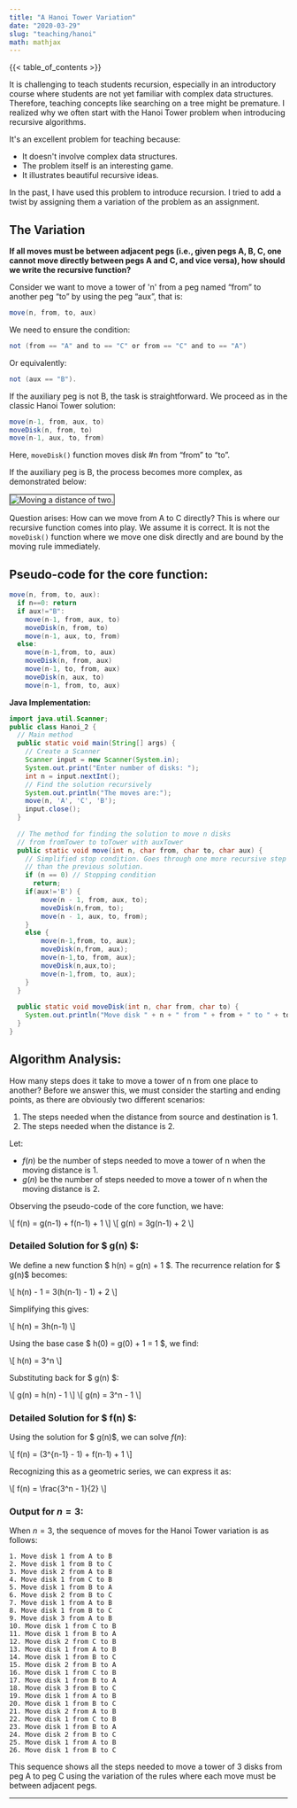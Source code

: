 ```yaml
---
title: "A Hanoi Tower Variation"
date: "2020-03-29"
slug: "teaching/hanoi"
math: mathjax
---
```



{{< table_of_contents >}}


It is challenging to teach students recursion, especially in an introductory course where students are not yet familiar with complex data structures. Therefore, teaching concepts like searching on a tree might be premature. I realized why we often start with the Hanoi Tower problem when introducing recursive algorithms.

It's an excellent problem for teaching because:

- It doesn't involve complex data structures.
- The problem itself is an interesting game.
- It illustrates beautiful recursive ideas.

In the past, I have used this problem to introduce recursion. I tried to add a twist by assigning them a variation of the problem as an assignment.

## The Variation

**If all moves must be between adjacent pegs (i.e., given pegs A, B, C, one cannot move directly between pegs A and C, and vice versa), how should we write the recursive function?**

Consider we want to move a tower of 'n' from a peg named “from” to another peg “to” by using the peg “aux”, that is:

```java
move(n, from, to, aux)
```

We need to ensure the condition:

```java
not (from == "A" and to == "C" or from == "C" and to == "A")
```

Or equivalently:

```java
not (aux == "B").
```

If the auxiliary peg is not B, the task is straightforward. We proceed as in the classic Hanoi Tower solution:

```java
move(n-1, from, aux, to)
moveDisk(n, from, to)
move(n-1, aux, to, from)
```

Here, `moveDisk()` function moves disk #n from “from” to “to”.

If the auxiliary peg is B, the process becomes more complex, as demonstrated below:

<img src="/CSC482/pic/Hanoi/Hanoi.webp" alt="Moving a distance of two." style="border: 2px solid  gray;">

Question arises: How can we move from A to C directly? This is where our recursive function comes into play. We assume it is correct. It is not the `moveDisk()` function where we move one disk directly and are bound by the moving rule immediately.

## Pseudo-code for the core function:

```java
move(n, from, to, aux):
  if n==0: return
  if aux!="B":
    move(n-1, from, aux, to)
    moveDisk(n, from, to)
    move(n-1, aux, to, from)
  else:
    move(n-1,from, to, aux)
    moveDisk(n, from, aux)
    move(n-1, to, from, aux)
    moveDisk(n, aux, to)
    move(n-1, from, to, aux)
```

**Java Implementation:**

```java
import java.util.Scanner;
public class Hanoi_2 {
  // Main method
  public static void main(String[] args) {
    // Create a Scanner
    Scanner input = new Scanner(System.in);
    System.out.print("Enter number of disks: ");
    int n = input.nextInt();
    // Find the solution recursively
    System.out.println("The moves are:");
    move(n, 'A', 'C', 'B');
    input.close();
  }
  
  // The method for finding the solution to move n disks
  // from fromTower to toTower with auxTower
  public static void move(int n, char from, char to, char aux) {
    // Simplified stop condition. Goes through one more recursive step
    // than the previous solution.
    if (n == 0) // Stopping condition
      return;
    if(aux!='B') {
        move(n - 1, from, aux, to);
        moveDisk(n,from, to);
        move(n - 1, aux, to, from);
    }
    else {   
        move(n-1,from, to, aux);
        moveDisk(n,from, aux);
        move(n-1,to, from, aux);
        moveDisk(n,aux,to);
        move(n-1,from, to, aux);
    }
  }
  
  public static void moveDisk(int n, char from, char to) {
    System.out.println("Move disk " + n + " from " + from + " to " + to);
  }
}
```

## Algorithm Analysis:

How many steps does it take to move a tower of n from one place to another? Before we answer this, we must consider the starting and ending points, as there are obviously two different scenarios:

1. The steps needed when the distance from source and destination is 1.
2. The steps needed when the distance is 2.

Let:

- $f(n)$ be the number of steps needed to move a tower of n when the moving distance is 1.
- $g(n)$ be the number of steps needed to move a tower of n when the moving distance is 2.

Observing the pseudo-code of the core function, we have:

\\[ f(n) = g(n-1) + f(n-1) + 1 \\]
\\[ g(n) = 3g(n-1) + 2 \\]

### Detailed Solution for $ g(n) $:

We define a new function $ h(n) = g(n) + 1 $. The recurrence relation for $ g(n)$ becomes:

\\[ h(n) - 1 = 3(h(n-1) - 1) + 2 \\]

Simplifying this gives:

\\[ h(n) = 3h(n-1) \\]

Using the base case $ h(0) = g(0) + 1 = 1 $, we find:

\\[ h(n) = 3^n \\]

Substituting back for $ g(n) $:

\\[ g(n) = h(n) - 1 \\]
\\[ g(n) = 3^n - 1 \\]

### Detailed Solution for $ f(n) $:

Using the solution for $ g(n)$, we can solve $f(n)$:

\\[ f(n) = (3^{n-1} - 1) + f(n-1) + 1 \\]

Recognizing this as a geometric series, we can express it as:

\\[ f(n) = \frac{3^n - 1}{2} \\]

### Output for $n=3$:

When $n=3$, the sequence of moves for the Hanoi Tower variation is as follows:

```plaintext
1. Move disk 1 from A to B
2. Move disk 1 from B to C
3. Move disk 2 from A to B
4. Move disk 1 from C to B
5. Move disk 1 from B to A
6. Move disk 2 from B to C
7. Move disk 1 from A to B
8. Move disk 1 from B to C
9. Move disk 3 from A to B
10. Move disk 1 from C to B
11. Move disk 1 from B to A
12. Move disk 2 from C to B
13. Move disk 1 from A to B
14. Move disk 1 from B to C
15. Move disk 2 from B to A
16. Move disk 1 from C to B
17. Move disk 1 from B to A
18. Move disk 3 from B to C
19. Move disk 1 from A to B
20. Move disk 1 from B to C
21. Move disk 2 from A to B
22. Move disk 1 from C to B
23. Move disk 1 from B to A
24. Move disk 2 from B to C
25. Move disk 1 from A to B
26. Move disk 1 from B to C
```

This sequence shows all the steps needed to move a tower of 3 disks from peg A to peg C using the variation of the rules where each move must be between adjacent pegs.



---
